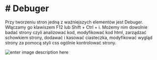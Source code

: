 # # Debuger
Przy tworzeniu stron jedną z ważniejszych elementów jest Debuger. Włączamy go klawiszem F12 lub Shift + Ctrl + i. Możemy nim dowolnie badać strony czyli analizować kod, modyfikować kod html, zarządzać schowkiem strony, dodawać i kasować ciasteczka, modyfikować wygląd strony za pomocą styli css ogólnie kontrolować strony.

![enter image description here](https://kursjs.pl/kurs/debuger/debuger.png)